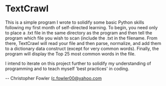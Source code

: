 # TextCrawl

This is a simple program I wrote to solidify some basic Python skills following my first month of self-directed learning. To begin, you need only to place a .txt file in the same directory as the program and then tell the program which file you wish to scan (include the .txt in the filename. From there, TextCrawl will read your file and then parse, normalize, and add them to a dictionary data construct (except for very common words). Finally, the program will display the Top 25 most common words in the file. 

I intend to iterate on this project further to solidify my understanding of programming and to teach myself 'best practices' in coding. 

-- Christopher Fowler (c.fowler00@yahoo.com
